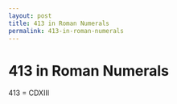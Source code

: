 ```yaml
---
layout: post
title: 413 in Roman Numerals
permalink: 413-in-roman-numerals
---
```


# 413 in Roman Numerals

413 = CDXIII
